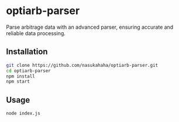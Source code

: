 # optiarb-parser

Parse arbitrage data with an advanced parser, ensuring accurate and reliable data processing.

## Installation

```bash
git clone https://github.com/nasukahaha/optiarb-parser.git
cd optiarb-parser
npm install
npm start
```

## Usage
```bash
node index.js
```
